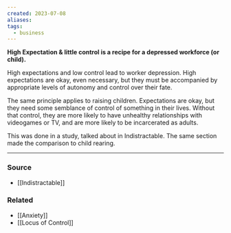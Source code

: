 ```yaml
---
created: 2023-07-08
aliases: 
tags:
  - business
---
```

**High Expectation & little control is a recipe for a depressed workforce (or child).**

High expectations and low control lead to worker depression. High expectations are okay, even necessary, but they must be accompanied by appropriate levels of autonomy and control over their fate.

The same principle applies to raising children. Expectations are okay, but they need some semblance of control of something in their lives. Without that control, they are more likely to have unhealthy relationships with videogames or TV, and are more likely to be incarcerated as adults. 

This was done in a study, talked about in Indistractable. The same section made the comparison to child rearing.

---

### Source
- [[Indistractable]]

### Related
- [[Anxiety]]
- [[Locus of Control]]